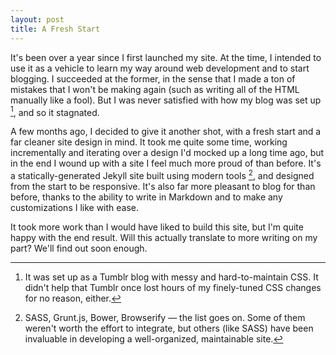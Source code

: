 ```yaml
---
layout: post
title: A Fresh Start
---
```


It's been over a year since I first launched my site. At the time, I intended to use it as a vehicle to learn my way around web development and to start blogging. I succeeded at the former, in the sense that I made a ton of mistakes that I won't be making again (such as writing all of the HTML manually like a fool). But I was never satisfied with how my blog was set up [^1], and so it stagnated.

[^1]: It was set up as a Tumblr blog with messy and hard-to-maintain CSS. It didn't help that Tumblr once lost hours of my finely-tuned CSS changes for no reason, either.

A few months ago, I decided to give it another shot, with a fresh start and a far cleaner site design in mind. It took me quite some time, working incrementally and iterating over a design I'd mocked up a long time ago, but in the end I wound up with a site I feel much more proud of than before. It's a statically-generated Jekyll site built using modern tools [^2], and designed from the start to be responsive. It's also far more pleasant to blog for than before, thanks to the ability to write in Markdown and to make any customizations I like with ease.

[^2]: SASS, Grunt.js, Bower, Browserify — the list goes on. Some of them weren't worth the effort to integrate, but others (like SASS) have been invaluable in developing a well-organized, maintainable site.

It took more work than I would have liked to build this site, but I'm quite happy with the end result. Will this actually translate to more writing on my part? We'll find out soon enough.